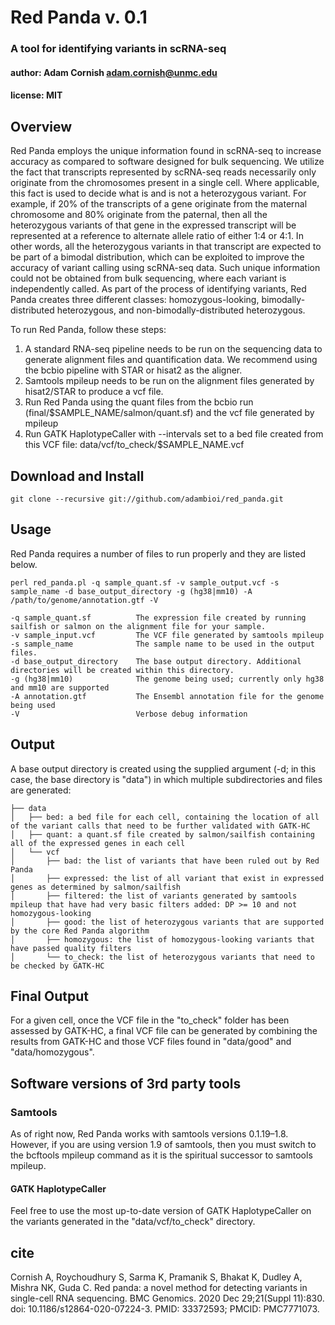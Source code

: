 # Red Panda v. 0.1
### A tool for identifying variants in scRNA-seq
#### author: Adam Cornish <adam.cornish@unmc.edu>
#### license: MIT

## Overview

Red Panda employs the unique information found in scRNA-seq to increase accuracy as compared to software designed for bulk sequencing. We utilize the fact that transcripts represented by scRNA-seq reads necessarily only originate from the chromosomes present in a single cell. Where applicable, this fact is used to decide what is and is not a heterozygous variant. For example, if 20% of the transcripts of a gene originate from the maternal chromosome and 80% originate from the paternal, then all the heterozygous variants of that gene in the expressed transcript will be represented at a reference to alternate allele ratio of either 1:4 or 4:1. In other words, all the heterozygous variants in that transcript are expected to be part of a bimodal distribution, which can be exploited to improve the accuracy of variant calling using scRNA-seq data. Such unique information could not be obtained from bulk sequencing, where each variant is independently called. As part of the process of identifying variants, Red Panda creates three different classes: homozygous-looking, bimodally-distributed heterozygous, and non-bimodally-distributed heterozygous.

To run Red Panda, follow these steps:
1. A standard RNA-seq pipeline needs to be run on the sequencing data to generate alignment files and quantification data. We recommend using the bcbio pipeline with STAR or hisat2 as the aligner.
2. Samtools mpileup needs to be run on the alignment files generated by hisat2/STAR to produce a vcf file.
3. Run Red Panda using the quant files from the bcbio run (final/$SAMPLE_NAME/salmon/quant.sf) and the vcf file generated by mpileup
4. Run GATK HaplotypeCaller with --intervals set to a bed file created from this VCF file: data/vcf/to_check/$SAMPLE_NAME.vcf

## Download and Install

    git clone --recursive git://github.com/adambioi/red_panda.git

## Usage
Red Panda requires a number of files to run properly and they are listed below.

    perl red_panda.pl -q sample_quant.sf -v sample_output.vcf -s sample_name -d base_output_directory -g (hg38|mm10) -A /path/to/genome/annotation.gtf -V

    -q sample_quant.sf          The expression file created by running sailfish or salmon on the alignment file for your sample.
    -v sample_input.vcf         The VCF file generated by samtools mpileup
    -s sample_name              The sample name to be used in the output files.
    -d base_output_directory    The base output directory. Additional directories will be created within this directory.
    -g (hg38|mm10)              The genome being used; currently only hg38 and mm10 are supported
    -A annotation.gtf           The Ensembl annotation file for the genome being used
    -V                          Verbose debug information

## Output
A base output directory is created using the supplied argument (-d; in this case, the base directory is "data") in which multiple subdirectories and files are generated:

    ├── data
    │   ├── bed: a bed file for each cell, containing the location of all of the variant calls that need to be further validated with GATK-HC
    │   ├── quant: a quant.sf file created by salmon/sailfish containing all of the expressed genes in each cell
    │   └── vcf
    │       ├── bad: the list of variants that have been ruled out by Red Panda
    │       ├── expressed: the list of all variant that exist in expressed genes as determined by salmon/sailfish
    │       ├── filtered: the list of variants generated by samtools mpileup that have had very basic filters added: DP >= 10 and not homozygous-looking
    │       ├── good: the list of heterozygous variants that are supported by the core Red Panda algorithm
    │       ├── homozygous: the list of homozygous-looking variants that have passed quality filters
    │       └── to_check: the list of heterozygous variants that need to be checked by GATK-HC

## Final Output
For a given cell, once the VCF file in the "to_check" folder has been assessed by GATK-HC, a final VCF file can be generated by combining the results from GATK-HC and those VCF files found in "data/good" and "data/homozygous".

## Software versions of 3rd party tools

### Samtools
As of right now, Red Panda works with samtools versions 0.1.19–1.8. However, if you are using version 1.9 of samtools, then you must switch to the bcftools mpileup command as it is the spiritual successor to samtools mpileup.

#### GATK HaplotypeCaller
Feel free to use the most up-to-date version of GATK HaplotypeCaller on the variants generated in the "data/vcf/to_check" directory.

## cite
Cornish A, Roychoudhury S, Sarma K, Pramanik S, Bhakat K, Dudley A, Mishra NK, Guda C. Red panda: a novel method for detecting variants in single-cell RNA sequencing. BMC Genomics. 2020 Dec 29;21(Suppl 11):830. doi: 10.1186/s12864-020-07224-3. PMID: 33372593; PMCID: PMC7771073.
